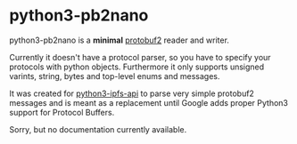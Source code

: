 # python3-pb2nano

python3-pb2nano is a **minimal** [protobuf2](https://developers.google.com/protocol-buffers/) reader and writer.

Currently it doesn't have a protocol parser, so you have to specify your protocols with python objects. Furthermore it
only supports unsigned varints, string, bytes and top-level enums and messages.

It was created for [python3-ipfs-api](https://github.com/ipfs/py-ipfs) to parse very simple protobuf2 messages and is
meant as a replacement until Google adds proper Python3 support for Protocol Buffers.

Sorry, but no documentation currently available.


